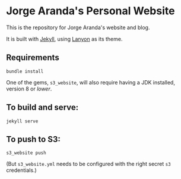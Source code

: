 # Jorge Aranda's Personal Website

This is the repository for Jorge Aranda's website and blog.

It is built with [Jekyll](http://jekyllrb.com), using [Lanyon](http://lanyon.getpoole.com/) as its theme.


## Requirements

```
bundle install
```

One of the gems, `s3_website`, will also require having a JDK installed, version 8 or *lower*.


## To build and serve:

```
jekyll serve
```


## To push to S3:

```
s3_website push
```

(But `s3_website.yml` needs to be configured with the right secret `s3` credentials.)
